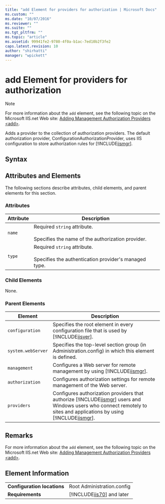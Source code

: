 ```yaml
---
title: "add Element for providers for authorization | Microsoft Docs"
ms.custom: ""
ms.date: "10/07/2016"
ms.reviewer: ""
ms.suite: ""
ms.tgt_pltfrm: ""
ms.topic: "article"
ms.assetid: 99941fe2-9780-4f0a-b1ac-7ed10b2f3fe2
caps.latest.revision: 10
author: "shirhatti"
manager: "wpickett"
---
```

# add Element for providers for authorization
> [!NOTE]
>  For more information about the `add` element, see the following topic on the Microsoft IIS.net Web site: [Adding Management Authorization Providers \<add>](http://www.iis.net/ConfigReference/system.webServer/management/authorization/providers/add).  
  
 Adds a provider to the collection of authorization providers. The default authorization provider, ConfigurationAuthorizationProvider, uses IIS configuration to store authorization rules for [!INCLUDE[iismgr](../../reference/admin/includes/iismgr-md.md)].  
  
## Syntax  
  
## Attributes and Elements  
 The following sections describe attributes, child elements, and parent elements for this section.  
  
### Attributes  
  
|Attribute|Description|  
|---------------|-----------------|  
|`name`|Required `string` attribute.<br /><br /> Specifies the name of the authorization provider.|  
|`type`|Required `string` attribute.<br /><br /> Specifies the authentication provider's managed type.|  
  
### Child Elements  
 None.  
  
### Parent Elements  
  
|Element|Description|  
|-------------|-----------------|  
|`configuration`|Specifies the root element in every configuration file that is used by [!INCLUDE[iisver](../../reference/admin/includes/iisver-md.md)].|  
|`system.webServer`|Specifies the top-level section group (in Administration.config) in which this element is defined.|  
|`management`|Configures a Web server for remote management by using [!INCLUDE[iismgr](../../reference/admin/includes/iismgr-md.md)].|  
|`authorization`|Configures authorization settings for remote management of the Web server.|  
|`providers`|Configures authorization providers that authorize [!INCLUDE[iismgr](../../reference/admin/includes/iismgr-md.md)] users and Windows users who connect remotely to sites and applications by using [!INCLUDE[iismgr](../../reference/admin/includes/iismgr-md.md)].|  
  
## Remarks  
 For more information about the `add` element, see the following topic on the Microsoft IIS.net Web site: [Adding Management Authorization Providers \<add>](http://www.iis.net/ConfigReference/system.webServer/management/authorization/providers/add).  
  
## Element Information  
  
|||  
|-|-|  
|**Configuration locations**|Root Administration.config|  
|**Requirements**|[!INCLUDE[iis70](../../reference/admin/includes/iis70-md.md)] and later|